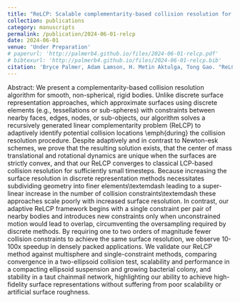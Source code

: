 ```yaml
---
title: "ReLCP: Scalable complementarity-based collision resolution for smooth rigid bodies"
collection: publications
category: manuscripts
permalink: /publication/2024-06-01-relcp
date: 2024-06-01
venue: 'Under Preparation'
# paperurl: 'http://palmerb4.github.io/files/2024-06-01-relcp.pdf'
# bibtexurl: 'http://palmerb4.github.io/files/2024-06-01-relcp.bib'
citation: 'Bryce Palmer, Adam Lamson, H. Metin Aktulga, Tong Gao. "ReLCP: Scalable complementarity-based collision resolution for smooth rigid bodies." Under Preparation.'
---
```


Abstract: We present a complementarity-based collision resolution algorithm for smooth, non-spherical, rigid bodies. Unlike discrete surface representation approaches, which approximate surfaces using discrete elements (e.g., tessellations or sub-spheres) with constraints between nearby faces, edges, nodes, or sub-objects, our algorithm solves a recursively generated linear complementarity problem (ReLCP) to adaptively identify potential collision locations \emph{during} the collision resolution procedure. Despite adaptively and in contrast to Newton-esk schemes, we prove that the resulting solution exists, that the center of mass translational and rotational dynamics are unique when the surfaces are strictly convex, and that our ReLCP converges to classical LCP-based collision resolution for sufficiently small timesteps. Because increasing the surface resolution in discrete representation methods necessitates subdividing geometry into finer elements\textemdash leading to a super-linear increase in the number of collision constraints\textemdash these approaches scale poorly with increased surface resolution. In contrast, our adaptive ReLCP framework begins with a single constraint per pair of nearby bodies and introduces new constraints only when unconstrained motion would lead to overlap, circumventing the oversampling required by discrete methods. By requiring one to two orders of magnitude fewer collision constraints to achieve the same surface resolution, we observe 10-100x speedup in densely packed applications. We validate our ReLCP method against multisphere and single-constraint methods, comparing convergence in a two-ellipsoid collision test, scalability and performance in a compacting ellipsoid suspension and growing bacterial colony, and stability in a taut chainmail network, highlighting our ability to achieve high-fidelity surface representations without suffering from poor scalability or artificial surface roughness.

